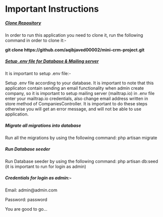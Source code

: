 <h1>Important Instructions</h1>
<h5><u>Clone Repository</u></h5>
<p>In order to run this application you need to clone it, run the following command in order to clone it:-</p>
<p><b>git clone https://github.com/aqibjaved00002/mini-crm-project.git</b></p>
<h5><u>Setup .env file for Database & Mailing server</u></h5>
<p>It is important to setup .env file:-</p>
<p>Setup .env file according to your database. It is important to note that this applicaton contain sending an email functionality when admin create company, so it is important to setup mailing server (mailtrap.io) in .env file enter your mailtrap.io credentials, also change email address written in store method of CompaniesController. It is important to do these steps otherwise you will get an error message, and will not be able to use application.</p>
<h5>Migrate all migrations into database</h5>
<p>Run all the migrations by using the following command: php artisan migrate</p>
<h5>Run Database seeder</h5>
<p>Run Database seeder by using the following command: php artisan db:seed (it is important to run for login as admin)</p>
<h5>Credentials for login as admin:-</h5>
<p>Email: admin@admin.com</p>
<p>Password: password</p>
<p>You are good to go...</p>
